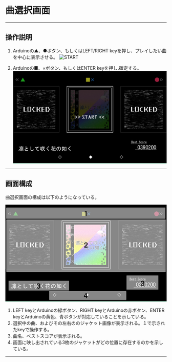 # 曲選択画面
----
## 操作説明
1. Arduinoの▲、●ボタン、もしくはLEFT/RIGHT keyを押し、プレイしたい曲を中心に表示させる。
![START](img/start01.gif)

2. Arduinoの■、×ボタン、もしくはENTER keyを押し.確定する。
![START](img/start02.png)

----
## 画面構成
曲選択画面の構成は以下のようになっている。

![START](img/start03.png)
1. LEFT keyとArduinoの緑ボタン、RIGHT keyとArduinoの赤ボタン、ENTER keyとArduinoの黄色、青ボタンが対応していることを示している。
2. 選択中の曲、およびその左右ののジャケット画像が表示される。１で示されたkeyで操作する。
3. 曲名、ベストスコアが表示される。
4. 画面に映し出されている3枚のジャケットがどの位置に存在するのかを示している。
----
